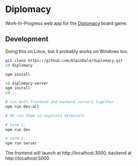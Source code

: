# Diplomacy

Work-In-Progress web app for the [Diplomacy](https://en.wikipedia.org/wiki/Diplomacy_(game)) board game.

## Development

Doing this on Linux, but it probably works on Windows too.

```sh
git clone https://github.com/AlpinDale/diplomacy.git
cd diplomacy

npm install

cd diplomacy-server
npm install
cd ..

# run both frontend and backend servers together
npm run dev:all

# OR run them in seperate terminals

# term 1:
npm run dev

# term 2:
npm run server
```

The frontend will launch at http://localhost:3000, backend at http://localhost:5000